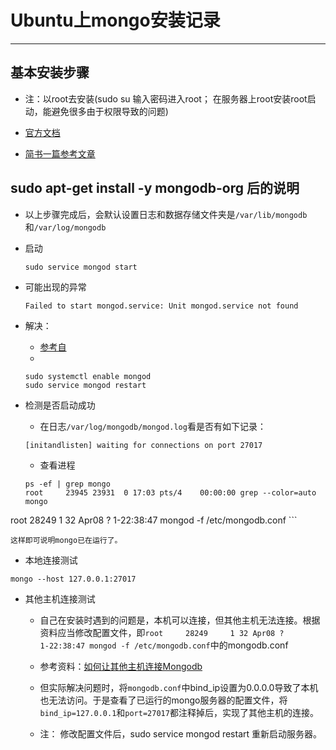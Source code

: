 # Ubuntu上mongo安装记录

------


## 基本安装步骤

* 注：以root去安装(sudo su 输入密码进入root； 在服务器上root安装root启动，能避免很多由于权限导致的问题)

* [官方文档](https://docs.mongodb.com/manual/tutorial/install-mongodb-on-ubuntu/)

* [简书一篇参考文章](https://www.jianshu.com/p/5598f1dcbb98)

## sudo apt-get install -y mongodb-org 后的说明

* 以上步骤完成后，会默认设置日志和数据存储文件夹是`/var/lib/mongodb`和`/var/log/mongodb`

* 启动
    ```
    sudo service mongod start
    ```
    
* 可能出现的异常
    ```
    Failed to start mongod.service: Unit mongod.service not found
    ```
    
* 解决：
    * [参考自](https://askubuntu.com/questions/921753/failed-to-start-mongod-service-unit-mongod-service-not-found?rq=1)
    * 
    ```
    sudo systemctl enable mongod
    sudo service mongod restart
    ```

* 检测是否启动成功

    * 在日志`/var/log/mongodb/mongod.log`看是否有如下记录：
    ```
    [initandlisten] waiting for connections on port 27017
    ```

    * 查看进程
    
    ```shell
    ps -ef | grep mongo
    root     23945 23931  0 17:03 pts/4    00:00:00 grep --color=auto mongo
root     28249     1 32 Apr08 ?        1-22:38:47 mongod -f /etc/mongodb.conf
    ```
    
    这样即可说明mongo已在运行了。


* 本地连接测试

```
mongo --host 127.0.0.1:27017
```

* 其他主机连接测试

    * 自己在安装时遇到的问题是，本机可以连接，但其他主机无法连接。根据资料应当修改配置文件，即`root     28249     1 32 Apr08 ?        1-22:38:47 mongod -f /etc/mongodb.conf`中的mongodb.conf

    * 参考资料：[如何让其他主机连接Mongodb](https://segmentfault.com/q/1010000002923686)

    * 但实际解决问题时，将`mongodb.conf`中bind_ip设置为0.0.0.0导致了本机也无法访问。于是查看了已运行的mongo服务器的配置文件，将`bind_ip=127.0.0.1`和`port=27017`都注释掉后，实现了其他主机的连接。 
    
    * 注： 修改配置文件后，sudo service mongod restart 重新启动服务器。
    
    


